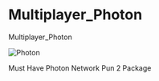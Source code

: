 # Multiplayer_Photon

Multiplayer_Photon

![Photon](https://user-images.githubusercontent.com/62818241/204100076-fb6ef766-85fa-432c-992b-f297572be75d.PNG)

Must Have Photon Network Pun 2 Package 
